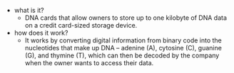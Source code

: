   * what is it?
    * DNA cards that allow owners to store up to one kilobyte of DNA data on a credit card-sized storage device.
  * how does it work?
    * It works by converting digital information from binary code into the nucleotides that make up DNA – adenine (A), cytosine (C), guanine (G), and thymine (T), which can then be decoded by the company when the owner wants to access their data.